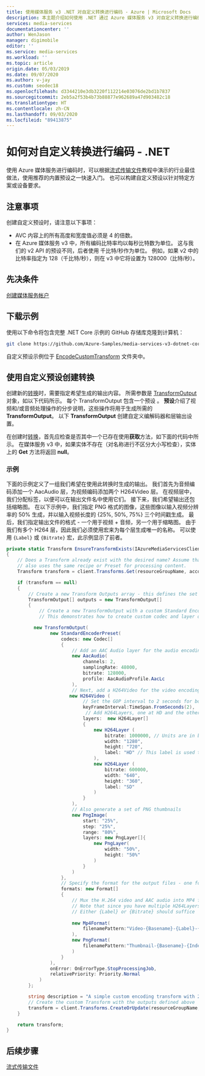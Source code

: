 ```yaml
---
title: 使用媒体服务 v3 .NET 对自定义转换进行编码 - Azure | Microsoft Docs
description: 本主题介绍如何使用 .NET 通过 Azure 媒体服务 v3 对自定义转换进行编码。
services: media-services
documentationcenter: ''
author: WenJason
manager: digimobile
editor: ''
ms.service: media-services
ms.workload: ''
ms.topic: article
origin.date: 05/03/2019
ms.date: 09/07/2020
ms.author: v-jay
ms.custom: seodec18
ms.openlocfilehash: d3344210e3db3220f112214e03076de2bd1b7837
ms.sourcegitcommit: 2eb5a2f53b4b73b88877e962689a47d903482c18
ms.translationtype: HT
ms.contentlocale: zh-CN
ms.lasthandoff: 09/03/2020
ms.locfileid: "89413875"
---
```

# <a name="how-to-encode-with-a-custom-transform---net"></a>如何对自定义转换进行编码 - .NET

使用 Azure 媒体服务进行编码时，可以根据[流式传输文件](stream-files-tutorial-with-api.md)教程中演示的行业最佳做法，使用推荐的内置预设之一快速入门。 也可以构建自定义预设以针对特定方案或设备要求。

## <a name="considerations"></a>注意事项

创建自定义预设时，请注意以下事项：

* AVC 内容上的所有高度和宽度值必须是 4 的倍数。
* 在 Azure 媒体服务 v3 中，所有编码比特率均以每秒比特数为单位。 这与我们的 v2 API 的预设不同，后者使用 千比特/秒作为单位。 例如，如果 v2 中的比特率指定为 128（千比特/秒），则在 v3 中它将设置为 128000（比特/秒）。

## <a name="prerequisites"></a>先决条件 

[创建媒体服务帐户](./create-account-howto.md)

## <a name="download-the-sample"></a>下载示例

使用以下命令将包含完整 .NET Core 示例的 GitHub 存储库克隆到计算机：  

 ```bash
 git clone https://github.com/Azure-Samples/media-services-v3-dotnet-core-tutorials.git
 ```
 
自定义预设示例位于 [EncodeCustomTransform](https://github.com/Azure-Samples/media-services-v3-dotnet-core-tutorials/blob/master/NETCore/EncodeCustomTransform/) 文件夹中。

## <a name="create-a-transform-with-a-custom-preset"></a>使用自定义预设创建转换 

创建新的[转换](https://docs.microsoft.com/rest/api/media/transforms)时，需要指定希望生成的输出内容。 所需参数是 [TransformOutput](https://docs.microsoft.com/rest/api/media/transforms/createorupdate#transformoutput) 对象，如以下代码所示。 每个 TransformOutput 包含一个预设   。 **预设**介绍了视频和/或音频处理操作的分步说明，这些操作将用于生成所需的 **TransformOutput**。 以下 **TransformOutput** 创建自定义编解码器和层输出设置。

在创建时[转换](https://docs.microsoft.com/rest/api/media/transforms)，首先应检查是否其中一个已存在使用**获取**方法，如下面的代码中所示。 在媒体服务 v3 中，如果实体不存在（对名称进行不区分大小写检查），实体上的 **Get** 方法将返回 **null**。

### <a name="example"></a>示例

下面的示例定义了一组我们希望在使用此转换时生成的输出。 我们首先为音频编码添加一个 AacAudio 层，为视频编码添加两个 H264Video 层。 在视频层中，我们分配标签，以便可以在输出文件名中使用它们。 接下来，我们希望输出还包括缩略图。 在以下示例中，我们指定 PNG 格式的图像，这些图像以输入视频分辨率的 50% 生成，并以输入视频长度的 {25%, 50%, 75%} 三个时间戳生成。 最后，我们指定输出文件的格式 - 一个用于视频 + 音频，另一个用于缩略图。 由于我们有多个 H264 层，因此我们必须使用宏来为每个层生成唯一的名称。 可以使用 `{Label}` 或 `{Bitrate}` 宏，此示例显示了前者。

```c#
private static Transform EnsureTransformExists(IAzureMediaServicesClient client, string resourceGroupName, string accountName, string transformName)
{
    // Does a Transform already exist with the desired name? Assume that an existing Transform with the desired name
    // also uses the same recipe or Preset for processing content.
    Transform transform = client.Transforms.Get(resourceGroupName, accountName, transformName);

    if (transform == null)
    {
        // Create a new Transform Outputs array - this defines the set of outputs for the Transform
        TransformOutput[] outputs = new TransformOutput[]
        {
            // Create a new TransformOutput with a custom Standard Encoder Preset
            // This demonstrates how to create custom codec and layer output settings

          new TransformOutput(
                new StandardEncoderPreset(
                    codecs: new Codec[]
                    {
                        // Add an AAC Audio layer for the audio encoding
                        new AacAudio(
                            channels: 2,
                            samplingRate: 48000,
                            bitrate: 128000,
                            profile: AacAudioProfile.AacLc
                        ),
                        // Next, add a H264Video for the video encoding
                       new H264Video (
                            // Set the GOP interval to 2 seconds for both H264Layers
                            keyFrameInterval:TimeSpan.FromSeconds(2),
                             // Add H264Layers, one at HD and the other at SD. Assign a label that you can use for the output filename
                            layers:  new H264Layer[]
                            {
                                new H264Layer (
                                    bitrate: 1000000, // Units are in bits per second
                                    width: "1280",
                                    height: "720",
                                    label: "HD" // This label is used to modify the file name in the output formats
                                ),
                                new H264Layer (
                                    bitrate: 600000, 
                                    width: "640",
                                    height: "360",
                                    label: "SD"
                                )
                            }
                        ),
                        // Also generate a set of PNG thumbnails
                        new PngImage(
                            start: "25%",
                            step: "25%",
                            range: "80%",
                            layers: new PngLayer[]{
                                new PngLayer(
                                    width: "50%", 
                                    height: "50%"
                                )
                            }
                        )
                    },
                    // Specify the format for the output files - one for video+audio, and another for the thumbnails
                    formats: new Format[]
                    {
                        // Mux the H.264 video and AAC audio into MP4 files, using basename, label, bitrate and extension macros
                        // Note that since you have multiple H264Layers defined above, you have to use a macro that produces unique names per H264Layer
                        // Either {Label} or {Bitrate} should suffice
                         
                        new Mp4Format(
                            filenamePattern:"Video-{Basename}-{Label}-{Bitrate}{Extension}"
                        ),
                        new PngFormat(
                            filenamePattern:"Thumbnail-{Basename}-{Index}{Extension}"
                        )
                    }
                ),
                onError: OnErrorType.StopProcessingJob,
                relativePriority: Priority.Normal
            )
        };

        string description = "A simple custom encoding transform with 2 MP4 bitrates";
        // Create the custom Transform with the outputs defined above
        transform = client.Transforms.CreateOrUpdate(resourceGroupName, accountName, transformName, outputs, description);
    }

    return transform;
}
```

## <a name="next-steps"></a>后续步骤

[流式传输文件](stream-files-tutorial-with-api.md) 
